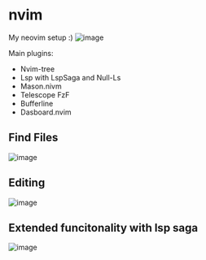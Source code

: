 # nvim
My neovim setup :)
![image](https://user-images.githubusercontent.com/57115119/219977516-8dd89279-3703-4d39-ada4-295d630087e6.png)

Main plugins:
* Nvim-tree
* Lsp with LspSaga and Null-Ls
* Mason.nivm
* Telescope FzF
* Bufferline
* Dasboard.nvim

## Find Files
![image](https://user-images.githubusercontent.com/57115119/219977760-a678f8aa-2d3a-4e27-add3-45faee1ec94b.png)


## Editing
![image](https://user-images.githubusercontent.com/57115119/219977710-4d7d82de-c85c-4587-b57c-94f7d159e9bf.png)

## Extended funcitonality with lsp saga

![image](https://user-images.githubusercontent.com/57115119/219977815-c708ff35-d2a7-495a-bbe8-b83a4d2b5993.png)
